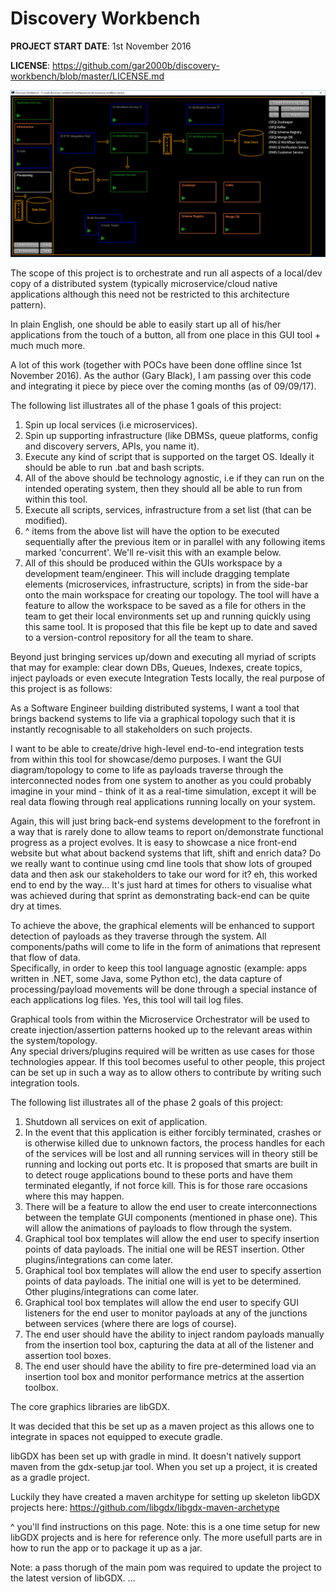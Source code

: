 # Discovery Workbench

**PROJECT START DATE**: 1st November 2016

**LICENSE**: https://github.com/gar2000b/discovery-workbench/blob/master/LICENSE.md

![alt text](https://raw.githubusercontent.com/gar2000b/discovery-workbench/master/images/social-insurance-workflow-service.png "Social Insurance Workflow")

The scope of this project is to orchestrate and run all aspects of a local/dev copy of a distributed system (typically microservice/cloud native applications although this need not be restricted to this architecture pattern).

In plain English, one should be able to easily start up all of his/her applications from the touch of a button, all from one place in this GUI tool + much much more.

A lot of this work (together with POCs have been done offline since 1st November 2016). As the author (Gary Black), I am passing over this code and integrating it piece by piece over the coming months (as of 09/09/17).

The following list illustrates all of the phase 1 goals of this project:

1. Spin up local services (i.e microservices).  
2. Spin up supporting infrastructure (like DBMSs, queue platforms, config and discovery servers, APIs, you name it).  
3. Execute any kind of script that is supported on the target OS. Ideally it should be able to run .bat and bash scripts.  
4. All of the above should be technology agnostic, i.e if they can run on the intended operating system, then they should all be able to run from within this tool.  
5. Execute all scripts, services, infrastructure from a set list (that can be modified).  
6. ^ items from the above list will have the option to be executed sequentially after the previous item or in parallel with any following items marked 'concurrent'. We'll re-visit this with an example below.  
7. All of this should be produced within the GUIs workspace by a development team/engineer. This will include dragging template elements (microservices, infrastructure, scripts) in from the side-bar onto the main workspace for creating our topology. The tool will have a feature to allow the workspace to be saved as a file for others in the team to get their local environments set up and running quickly using this same tool. It is proposed that this file be kept up to date and saved to a version-control repository for all the team to share.

Beyond just bringing services up/down and executing all myriad of scripts that may for example: clear down DBs, Queues, Indexes, create topics, inject payloads or even execute Integration Tests locally, the real purpose of this project is as follows:

As a Software Engineer building distributed systems, I want a tool that brings backend systems to life via a graphical topology such that it is instantly recognisable to all stakeholders on such projects.

I want to be able to create/drive high-level end-to-end integration tests from within this tool for showcase/demo purposes. I want the GUI diagram/topology to come to life as payloads traverse through the interconnected nodes from one system to another as you could probably imagine in your mind - think of it as a real-time simulation, except it will be real data flowing through real applications running locally on your system.

Again, this will just bring back-end systems development to the forefront in a way that is rarely done to allow teams to report on/demonstrate functional progress as a project evolves.  It is easy to showcase a nice front-end website but what about backend systems that lift, shift and enrich data? Do we really want to continue using cmd line tools that show lots of grouped data and then ask our stakeholders to take our word for it? eh, this worked end to end by the way... It's just hard at times for others to visualise what was achieved during that sprint as demonstrating back-end can be quite dry at times.

To achieve the above, the graphical elements will be enhanced to support detection of payloads as they traverse through the system. All components/paths will come to life in the form of animations that represent that flow of data.  
Specifically, in order to keep this tool language agnostic (example: apps written in .NET, some Java, some Python etc), the data capture of processing/payload movements will be done through a special instance of each applications log files. Yes, this tool will tail log files.

Graphical tools from within the Microservice Orchestrator will be used to create injection/assertion patterns hooked up to the relevant areas within the system/topology.  
Any special drivers/plugins required will be written as use cases for those technologies appear. If this tool becomes useful to other people, this project can be set up in such a way as to allow others to contribute by writing such integration tools.

The following list illustrates all of the phase 2 goals of this project:

1. Shutdown all services on exit of application.  
2. In the event that this application is either forcibly terminated, crashes or is otherwise killed due to unknown factors, the process handles for each of the services will be lost and all running services will in theory still be running and locking out ports etc. It is proposed that smarts are built in to detect rouge applications bound to these ports and have them terminated elegantly, if not force kill. This is for those rare occasions where this may happen.  
3. There will be a feature to allow the end user to create interconnections between the template GUI components (mentioned in phase one). This will allow the animations of payloads to flow through the system.  
3. Graphical tool box templates will allow the end user to specify insertion points of data payloads. The initial one will be REST insertion. Other plugins/integrations can come later.  
4. Graphical tool box templates will allow the end user to specify assertion points of data payloads. The initial one will is yet to be determined. Other plugins/integrations can come later.  
5. Graphical tool box templates will allow the end user to specify GUI listeners for the end user to monitor payloads at any of the junctions between services (where there are logs of course).  
6. The end user should have the ability to inject random payloads manually from the insertion tool box, capturing the data at all of the listener and assertion tool boxes.  
7. The end user should have the ability to fire pre-determined load via an insertion tool box and monitor performance metrics at the assertion toolbox.

The core graphics libraries are libGDX.

It was decided that this be set up as a maven project as this allows one to integrate in spaces not equipped to execute gradle.

libGDX has been set up with gradle in mind. It doesn't natively support maven from the gdx-setup.jar tool. When you set up a project, it is created as a gradle project.

Luckily they have created a maven architype for setting up skeleton libGDX projects here: https://github.com/libgdx/libgdx-maven-archetype

^ you'll find instructions on this page. Note: this is a one time setup for new libGDX projects and is here for reference only. The more usefull parts are in how to run the app or to package it up as a jar.

Note: a pass thorugh of the main pom was required to update the project to the latest version of libGDX.
...
